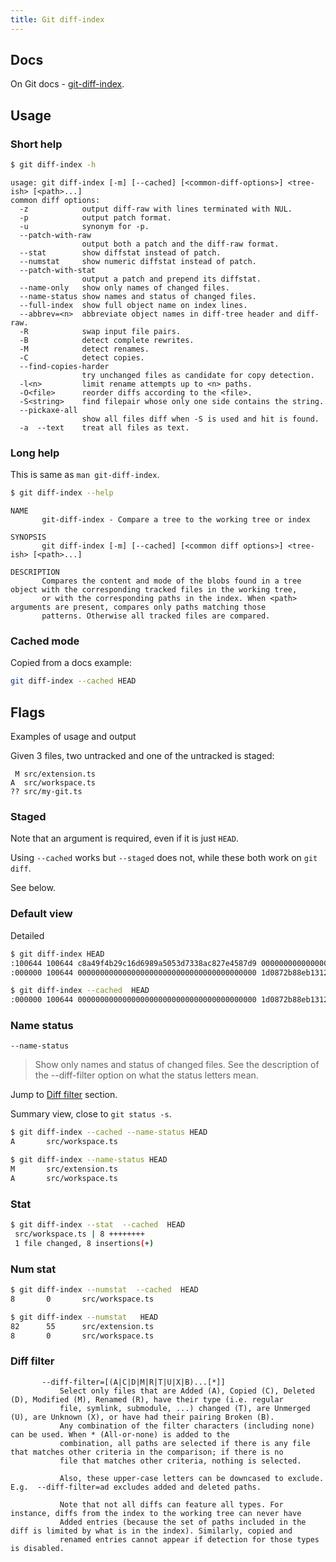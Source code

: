 ```yaml
---
title: Git diff-index
---
```


## Docs

On Git docs - [git-diff-index](https://www.git-scm.com/docs/git-diff-index).


## Usage


### Short help

```sh
$ git diff-index -h
```
```
usage: git diff-index [-m] [--cached] [<common-diff-options>] <tree-ish> [<path>...]
common diff options:
  -z            output diff-raw with lines terminated with NUL.
  -p            output patch format.
  -u            synonym for -p.
  --patch-with-raw
                output both a patch and the diff-raw format.
  --stat        show diffstat instead of patch.
  --numstat     show numeric diffstat instead of patch.
  --patch-with-stat
                output a patch and prepend its diffstat.
  --name-only   show only names of changed files.
  --name-status show names and status of changed files.
  --full-index  show full object name on index lines.
  --abbrev=<n>  abbreviate object names in diff-tree header and diff-raw.
  -R            swap input file pairs.
  -B            detect complete rewrites.
  -M            detect renames.
  -C            detect copies.
  --find-copies-harder
                try unchanged files as candidate for copy detection.
  -l<n>         limit rename attempts up to <n> paths.
  -O<file>      reorder diffs according to the <file>.
  -S<string>    find filepair whose only one side contains the string.
  --pickaxe-all
                show all files diff when -S is used and hit is found.
  -a  --text    treat all files as text.
```

### Long help

This is same as `man git-diff-index`.

```sh
$ git diff-index --help
```
```
NAME
       git-diff-index - Compare a tree to the working tree or index

SYNOPSIS
       git diff-index [-m] [--cached] [<common diff options>] <tree-ish> [<path>...]

DESCRIPTION
       Compares the content and mode of the blobs found in a tree object with the corresponding tracked files in the working tree,
       or with the corresponding paths in the index. When <path> arguments are present, compares only paths matching those
       patterns. Otherwise all tracked files are compared.
```


### Cached mode

Copied from a docs example:

```sh
git diff-index --cached HEAD
```


## Flags

Examples of usage and output

Given 3 files, two untracked and one of the untracked is staged:

```
 M src/extension.ts
A  src/workspace.ts
?? src/my-git.ts
```

### Staged

Note that an argument is required, even if it is just `HEAD`.

Using `--cached` works but `--staged` does not, while these both work on `git diff`.

See below.


### Default view

Detailed

```sh
$ git diff-index HEAD
:100644 100644 c8a49f4b29c16d6989a5053d7338ac827e4587d9 0000000000000000000000000000000000000000 M      src/extension.ts
:000000 100644 0000000000000000000000000000000000000000 1d0872b88eb13128aed9c82ab2bc58d312d15802 A      src/workspace.ts
```

```sh
$ git diff-index --cached  HEAD
:000000 100644 0000000000000000000000000000000000000000 1d0872b88eb13128aed9c82ab2bc58d312d15802 A      src/workspace.ts
```

### Name status

`--name-status`

> Show only names and status of changed files. See the description of the --diff-filter option on what the status letters mean.

Jump to [Diff filter](#diff-filter) section.

Summary view, close to `git status -s`.

```sh
$ git diff-index --cached --name-status HEAD
A       src/workspace.ts
```

```sh
$ git diff-index --name-status HEAD
M       src/extension.ts
A       src/workspace.ts
```

### Stat

```sh
$ git diff-index --stat  --cached  HEAD
 src/workspace.ts | 8 ++++++++
 1 file changed, 8 insertions(+)
```

### Num stat

```sh
$ git diff-index --numstat  --cached  HEAD   
8       0       src/workspace.ts
```

```sh
$ git diff-index --numstat   HEAD         
82      55      src/extension.ts
8       0       src/workspace.ts
```

### Diff filter

```
       --diff-filter=[(A|C|D|M|R|T|U|X|B)...[*]]
           Select only files that are Added (A), Copied (C), Deleted (D), Modified (M), Renamed (R), have their type (i.e. regular
           file, symlink, submodule, ...) changed (T), are Unmerged (U), are Unknown (X), or have had their pairing Broken (B).
           Any combination of the filter characters (including none) can be used. When * (All-or-none) is added to the
           combination, all paths are selected if there is any file that matches other criteria in the comparison; if there is no
           file that matches other criteria, nothing is selected.

           Also, these upper-case letters can be downcased to exclude. E.g.  --diff-filter=ad excludes added and deleted paths.

           Note that not all diffs can feature all types. For instance, diffs from the index to the working tree can never have
           Added entries (because the set of paths included in the diff is limited by what is in the index). Similarly, copied and
           renamed entries cannot appear if detection for those types is disabled.
```
